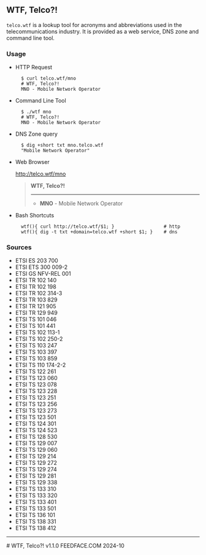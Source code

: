 
## WTF, Telco?!

`telco.wtf` is a lookup tool for acronyms and abbreviations used in the telecommunications industry. It is provided as a web service, DNS zone and command line tool. 

### Usage


* HTTP Request

		$ curl telco.wtf/mno
		# WTF, Telco?!
		MNO - Mobile Network Operator

* Command Line Tool

		$ ./wtf mno
		# WTF, Telco?!
		MNO - Mobile Network Operator

* DNS Zone query

		$ dig +short txt mno.telco.wtf
		"Mobile Network Operator"
	    

* Web Browser

	<http://telco.wtf/mno>
  >
  >  **WTF, Telco?!** 
  >  
  >  ---
  >
  >  * **MNO** - Mobile Network Operator
  >  


* Bash Shortcuts

		wtf(){ curl http://telco.wtf/$1; }                  # http
		wtf(){ dig -t txt +domain=telco.wtf +short $1; }    # dns



### Sources

  * ETSI ES 203 700
  * ETSI ETS 300 009-2
  * ETSI GS NFV-REL 001
  * ETSI TR 102 140
  * ETSI TR 102 198
  * ETSI TR 102 314-3
  * ETSI TR 103 829
  * ETSI TR 121 905
  * ETSI TR 129 949
  * ETSI TS 101 046
  * ETSI TS 101 441
  * ETSI TS 102 113-1
  * ETSI TS 102 250-2
  * ETSI TS 103 247
  * ETSI TS 103 397
  * ETSI TS 103 859
  * ETSI TS 110 174-2-2
  * ETSI TS 122 261
  * ETSI TS 123 060
  * ETSI TS 123 078
  * ETSI TS 123 228
  * ETSI TS 123 251
  * ETSI TS 123 256
  * ETSI TS 123 273
  * ETSI TS 123 501
  * ETSI TS 124 301
  * ETSI TS 124 523
  * ETSI TS 128 530
  * ETSI TS 129 007
  * ETSI TS 129 060
  * ETSI TS 129 214
  * ETSI TS 129 272
  * ETSI TS 129 274
  * ETSI TS 129 281
  * ETSI TS 129 338
  * ETSI TS 133 310
  * ETSI TS 133 320
  * ETSI TS 133 401
  * ETSI TS 133 501
  * ETSI TS 136 101
  * ETSI TS 138 331
  * ETSI TS 138 412


---

\# WTF, Telco?! v1.1.0 FEEDFACE.COM 2024-10

